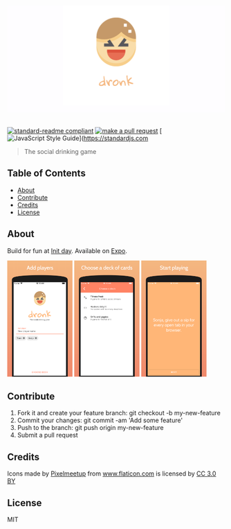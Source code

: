 <div align="center">
    <img src="assets/feature-graphic.png">
</div>
<br>

[![standard-readme compliant](https://img.shields.io/badge/readme%20style-standard-brightgreen.svg?style=flat-square)](https://github.com/RichardLitt/standard-readme)
[![make a pull request](https://img.shields.io/badge/PRs-welcome-brightgreen.svg?style=flat-square)](http://makeapullrequest.com)
[![JavaScript Style Guide](https://img.shields.io/badge/code_style-standard-brightgreen.svg)](https://standardjs.com

> The social drinking game

## Table of Contents

- [About](#about)
- [Contribute](#contribute)
- [Credits](#credits)
- [License](#License)

## About

Build for fun at [Init day](https://www.fullfacing.com/). Available on [Expo](https://expo.io/@tiaan/dronk).

<div style="display: inline-block;">
    <img width="30%" src="assets/screenshot-1.png">
    <img width="30%" src="assets/screenshot-2.png">
    <img width="30%" src="assets/screenshot-3.png">
</div>

## Contribute

1. Fork it and create your feature branch: git checkout -b my-new-feature
2. Commit your changes: git commit -am 'Add some feature'
3. Push to the branch: git push origin my-new-feature 
4. Submit a pull request

## Credits

<div>Icons made by <a href="https://www.flaticon.com/authors/pixelmeetup" title="Pixelmeetup">Pixelmeetup</a> from <a href="https://www.flaticon.com/" title="Flaticon">www.flaticon.com</a> is licensed by <a href="http://creativecommons.org/licenses/by/3.0/" title="Creative Commons BY 3.0" target="_blank">CC 3.0 BY</a></div>

## License

MIT


    